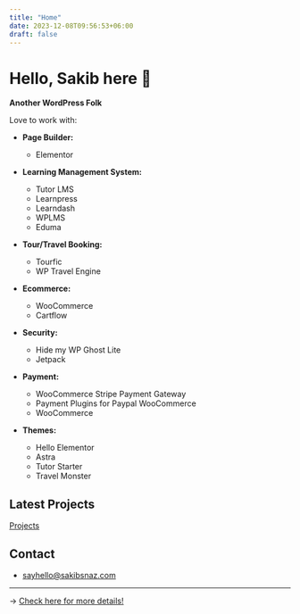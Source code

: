 ```yaml
---
title: "Home"
date: 2023-12-08T09:56:53+06:00
draft: false
---
```


# Hello, Sakib here 👋

**Another WordPress Folk**

Love to work with:

- **Page Builder:**
  - Elementor

- **Learning Management System:**
  - Tutor LMS
  - Learnpress
  - Learndash
  - WPLMS
  - Eduma

- **Tour/Travel Booking:**
  - Tourfic
  - WP Travel Engine

- **Ecommerce:**
  - WooCommerce
  - Cartflow

- **Security:**
  - Hide my WP Ghost Lite
  - Jetpack

- **Payment:**
  - WooCommerce Stripe Payment Gateway
  - Payment Plugins for Paypal WooCommerce
  - WooCommerce

- **Themes:**
  - Hello Elementor
  - Astra
  - Tutor Starter
  - Travel Monster


## Latest Projects

[Projects](https://www.sakibsnaz.com/projects)

## Contact

 - sayhello@sakibsnaz.com

---


→ [Check here for more details!](https://www.linkedin.com/in/sakibsnaz/)

